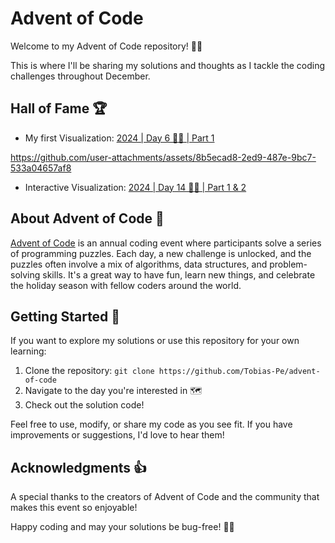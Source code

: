 # Advent of Code

Welcome to my Advent of Code repository! 🎄✨ 

This is where I'll be sharing my solutions and thoughts as I tackle the coding challenges throughout December.

## Hall of Fame 🏆

- <figcaption>My first Visualization: <a href="2024/day6/main.go">2024 | Day 6 👮🧪 | Part 1</a> </figcaption>
https://github.com/user-attachments/assets/8b5ecad8-2ed9-487e-9bc7-533a04657af8
- <figcaption>Interactive Visualization: <a href="2024/day14/main.go">2024 | Day 14 🎄🤖 | Part 1 & 2</a> </figcaption>

## About Advent of Code 🧩

[Advent of Code](https://adventofcode.com/) is an annual coding event where participants solve a series of programming puzzles. Each day, a new challenge is unlocked, and the puzzles often involve a mix of algorithms, data structures, and problem-solving skills. It's a great way to have fun, learn new things, and celebrate the holiday season with fellow coders around the world.

## Getting Started 🚀

If you want to explore my solutions or use this repository for your own learning:

1. Clone the repository: `git clone https://github.com/Tobias-Pe/advent-of-code`
2. Navigate to the day you're interested in 🗺️
3. Check out the solution code!

Feel free to use, modify, or share my code as you see fit. If you have improvements or suggestions, I'd love to hear them!

## Acknowledgments 👍

A special thanks to the creators of Advent of Code and the community that makes this event so enjoyable!

Happy coding and may your solutions be bug-free! 🚀🎁
